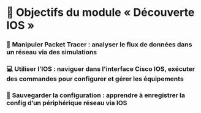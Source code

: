 # **🎯 Objectifs du module « Découverte IOS »**

### 🧪 **Manipuler Packet Tracer** : analyser le **flux de données** dans un réseau via des simulations



### 💻 **Utiliser l’IOS** : naviguer dans l'interface **Cisco IOS**, exécuter des commandes pour **configurer et gérer** les équipements



### 💾 **Sauvegarder la configuration** : apprendre à **enregistrer la config** d’un périphérique réseau via IOS

